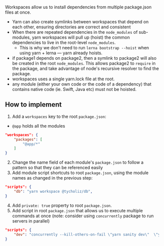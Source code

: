 
Workspaces allow us to install dependencies from multiple package.json files at once.
- Yarn can also create symlinks between workspaces that depend on each other, ensuring directories are correct and consistent
- When there are repeated dependencies in the `node_modules` of sub-modules, yarn workspaces will pull up (hoist) the common dependencies to live in the root-level `node_modules`.
	- This is why we don't need to run `lerna bootstrap --hoist` when using yarn + lerna — yarn already hoists.
- if package1 depends on package2, then a symlink to package2 will also be created in the root `node_modules`. This allows package2 to `require` in the package, and take advantage of node's recursive resolver to find the package.
- workspaces uses a single yarn.lock file at the root.
- any module (either your own code or the code of a dependency) that contains native code (ie. Swift, Java etc) must not be hoisted.

## How to implement
1. Add a `workspaces` key to the root `package.json`:
- `@app` holds all the modules
```json
"workspaces": {
	"packages": [
		"@app/*"
	]
}
```
2. Change the name field of each module's `package.json` to follow a pattern so that they can be referenced easily
3. Add module script shortcuts to root `package.json`, using the module names as changed in the previous step:
```json
"scripts": {
	"db": "yarn workspace @tycholiz/db",
}
```
4. Add `private: true` property to root `package.json`.
5. Add script in root `package.json` that allows us to execute multiple commands at once (note: consider using `concurrently` package to run servers in parallel)
```json
"scripts": {
    "dev": "concurrently --kill-others-on-fail \"yarn sanity dev\"  \"yarn web dev\"",
}
```
